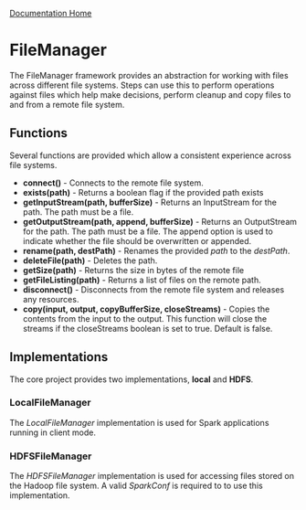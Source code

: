 [Documentation Home](readme.md)

# FileManager
The FileManager framework provides an abstraction for working with files across different file systems. Steps can use
this to perform operations against files which help make decisions, perform cleanup and copy files to and from a remote 
file system.

## Functions
Several functions are provided which allow a consistent experience across file systems.

* **connect()** - Connects to the remote file system.
* **exists(path)** - Returns a boolean flag if the provided path exists
* **getInputStream(path, bufferSize)** - Returns an InputStream for the path. The path must be a file.
* **getOutputStream(path, append, bufferSize)** - Returns an OutputStream for the path. The path must be a file. The append option is
used to indicate whether the file should be overwritten or appended.
* **rename(path, destPath)** - Renames the provided *path* to the *destPath*.
* **deleteFile(path)** - Deletes the path.
* **getSize(path)** - Returns the size in bytes of the remote file
* **getFileListing(path)** - Returns a list of files on the remote path.
* **disconnect()** - Disconnects from the remote file system and releases any resources.
* **copy(input, output, copyBufferSize, closeStreams)** - Copies the contents from the input to the output. This function
will close the streams if the closeStreams boolean is set to true. Default is false.

## Implementations
The core project provides two implementations, **local** and **HDFS**.

### LocalFileManager
The *LocalFileManager* implementation is used for Spark applications running in client mode.

### HDFSFileManager
The *HDFSFileManager* implementation is used for accessing files stored on the Hadoop file system. A valid *SparkConf*
is required to to use this implementation.
